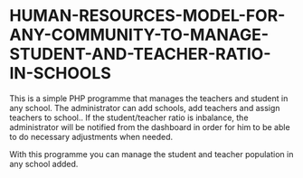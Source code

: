 # HUMAN-RESOURCES-MODEL-FOR-ANY-COMMUNITY-TO-MANAGE-STUDENT-AND-TEACHER-RATIO-IN-SCHOOLS
This is a simple PHP programme that manages the teachers and student in any school. The administrator can add schools, add teachers and assign teachers to school.. If the student/teacher ratio is inbalance, the administrator will be notified from the dashboard in order for him to be able to do necessary adjustments when needed.

With this programme you can manage the student and teacher population in any school added. 
